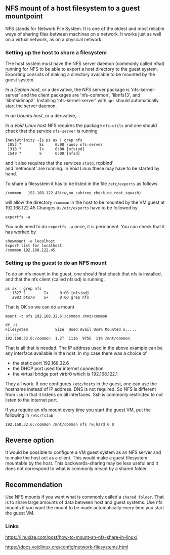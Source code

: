 ## NFS mount of a host filesystem to a guest mountpoint ##
NFS stands for Network File System. It is one of the oldest
and most reliable ways of sharing files between machines
on a network. 
It works just as well on a virtual network, as on a 
physical network. 

### Setting up the host to share a filesystem ###
THe host system must have the NFS server daemon (commonly called nfsd) running 
for NFS to be able to export a host directory to the guest system. 
Exporting consists of making a directory available to be mounted by 
the guest system.
 
_In a Debian host_, or a derivative, the NFS server package is 'nfs-kernel-server' 
and the client packages are 'nfs-common', 'libnfs13',
 and 'libnfsidmap2'. 
Installing 'nfs-kernel-server' with `apt` should automatically 
start the server daemon.

_In an Ubuntu host_, or a derivative,...

_In a  Void Linux host_ NFS requires  the 
package `nfs-utils` and one should check that the 
service `nfs-server` is running

```
[nevj@trinity ~]$ ps ax | grep nfs
 1052 ?        Ss     0:00 runsv nfs-server
 1318 ?        I<     0:00 [nfsiod]
 1549 ?        S      0:00 [nfsd]
```
and it also requires that the services `statd`, rcpbind'  
and 'netmount' are running. In Void Linux these may have to be 
started by hand.

To share a filesystem it has to be listed in the file 
`/etc/exports` as follows

```
/common   192.168.122.45(rw,no_subtree_check,no_root_squash)
```
will allow the directory `/common` in the host
  to be mounted by the VM guest at 192.168.122.45
Changes to `/etc/exports` have to be followed by

```
exportfs -a
```
You only need to do `exportfs -a` once, it is permanent.
You can check that it has worked by

```
showmount -e localhost
Export list for localhost:
/common 192.168.122.45
```


### Setting up the guest to do an NFS mount ###
To do an nfs mount in the guest, one should first check 
that nfs is installed, and that the nfs client 
(called nfsiod) is running.

``` 
ps ax | grep nfs
   1327 ?        I<     0:00 [nfsiod]
   2983 pts/0    S+     0:00 grep nfs

```
That is OK so we can do a mount

```
mount -t nfs 192.168.32.6:/common /mnt/common

df -H
Filesystem            Size  Used Avail Use% Mounted o.....
......
192.168.32.6:/common  1.2T  111G  975G  11% /mnt/common
```

That is all that is needed.
The IP address used in the above example can be any 
interface available in the host. In my case there was a choice of

 - the static port 192.168.32.6
 - the DHCP port used for internet connection
 - the virtual bridge port virbr0 which is 192.168.122.1

They all work. 
If one configures `/etc/hosts` in the guest,
 one can use the hostname instead of IP address.
DNS is not required.
So NFS is different from `ssh` in that it listens
 on all interfaces. Ssh is commonly restricted to
 _not_ listen to the internet port.

If you require an nfs mount every time you start the guest VM, 
put the following in `/etc/fstab`


```
192.168.32.6:/common /mnt/common nfs rw,hard 0 0
```

## Reverse option ##
It would be possible to configure a VM guest system as 
an NFS server and to make the host act as a client. This
would make a guest filesystem mountable by the host. 
This backwards-sharing may be less useful and it does not 
correspond to what is commonly meant by a shared folder.

## Recommendation ##
Use NFS mounts if you want what is commonly called
 a `shared folder`. That is to share large amounts 
of data between host and guest systems.
Use nfs mounts if you want the mount to be made
 automatically every time you start the guest VM.
 
### Links ### 

https://linuxize.com/post/how-to-mount-an-nfs-share-in-linux/

https://docs.voidlinux.org/config/network-filesystems.html


